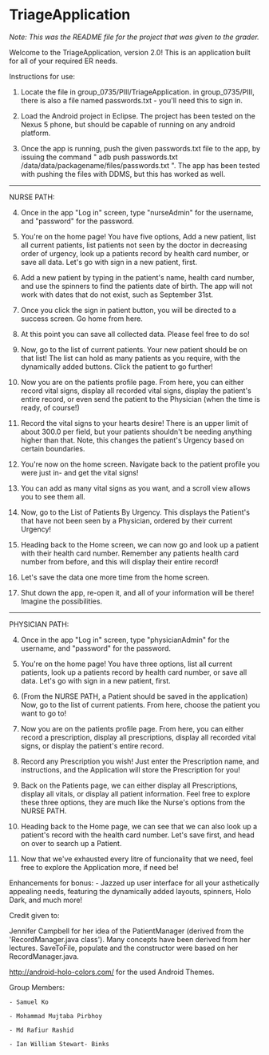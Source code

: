 TriageApplication
=================
*Note: This was the README file for the project that was given to the grader.*

Welcome to the TriageApplication, version 2.0! This is an application built for all of your required ER needs.

Instructions for use:

1. Locate the file in group_0735/PIII/TriageApplication. in group_0735/PIII, there is also a file named passwords.txt - you'll need this to sign in.

2. Load the Android project in Eclipse. The project has been tested on the Nexus 5 phone, but should be capable of running on any android platform.

3. Once the app is running, push the given passwords.txt file to the app, by
   issuing the command " adb push passwords.txt /data/data/packagename/files/passwords.txt ".
   The app has been tested with pushing the files with DDMS, but this has worked as well.

------------------------------------------------------------------------------------------------------------------------------------------------------------------------------------
NURSE PATH:

4. Once in the app "Log in" screen, type "nurseAdmin" for the username, and "password" for the password.

5. You're on the home page! You have five options, Add a new patient, list all current patients, list patients not seen by the doctor in decreasing order of urgency, look up a patients record by health card number, or save all data. Let's go with sign in a new patient, first.


6. Add a new patient by typing in the patient's name, health card number, and use the spinners to find the patients
   date of birth. The app will not work with dates that do not exist, such as September 31st.

7. Once you click the sign in patient button, you will be directed to a success screen. Go home from here.

8. At this point you can save all collected data. Please feel free to do so!

9. Now, go to the list of current patients. Your new patient should be on that list! The list can hold as many patients as
   you require, with the dynamically added buttons. Click the patient to go further!

10. Now you are on the patients profile page. From here, you can either record vital signs, display all recorded vital signs, display the patient's entire record, or even send the patient to the Physician (when the time is ready, of course!)

11. Record the vital signs to your hearts desire! There is an upper limit of about 300.0 per field, but your patients
    shouldn't be needing anything higher than that. Note, this changes the patient's Urgency based on certain boundaries.

12. You're now on the home screen. Navigate back to the patient profile you were just in- and get the vital signs!

13. You can add as many vital signs as you want, and a scroll view allows you to see them all.

14. Now, go to the List of Patients By Urgency. This displays the Patient's that have not been seen by a Physician, ordered by their current Urgency!

15. Heading back to the Home screen, we can now go and look up a patient with their health card number. Remember any patients health card number from before, and this will display their entire record!

16. Let's save the data one more time from the home screen.

17. Shut down the app, re-open it, and all of your information will be there! Imagine the possibilities.

------------------------------------------------------------------------------------------------------------------------------------------------------------------------------------

PHYSICIAN PATH:

4. Once in the app "Log in" screen, type "physicianAdmin" for the username, and "password" for the password.

5. You're on the home page! You have three options, list all current patients, look up a patients record by health card number, or save all data. Let's go with sign in a new patient, first.

6. (From the NURSE PATH, a Patient should be saved in the application) Now, go to the list of current patients. From here, choose the patient you want to go to!

7. Now you are on the patients profile page. From here, you can either record a prescription, display all prescriptions, display all recorded vital signs, or display the patient's entire record.

8. Record any Prescription you wish! Just enter the Prescription name, and instructions, and the Application will store the Prescription for you!

7. Back on the Patients page, we can either display all Prescriptions, display all vitals, or display all patient information. Feel free to explore these three options, they are much like the Nurse's options from the NURSE PATH.

8. Heading back to the Home page, we can see that we can also look up a patient's record with the health card number. Let's save first, and head on over to search up a Patient.

9. Now that we've exhausted every litre of funcionality that we need, feel free to explore the Application more, if need be!

Enhancements for bonus:
	- Jazzed up user interface for all your asthetically appealing needs, featuring the dynamically added layouts, spinners, Holo Dark, and much more!
	

Credit given to:

Jennifer Campbell for her idea of the PatientManager (derived from the 'RecordManager.java class').
Many concepts have been derived from her lectures. SaveToFile, populate and the constructor were based on her RecordManager.java.


http://android-holo-colors.com/ for the used Android Themes.
	
Group Members:
	
    - Samuel Ko
    
    - Mohammad Mujtaba Pirbhoy
    
    - Md Rafiur Rashid
    
    - Ian William Stewart- Binks

